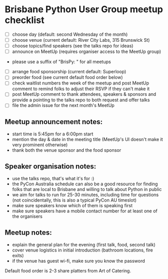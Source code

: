 # Brisbane Python User Group meetup checklist

- [ ] choose day (default: second Wednesday of the month)
- [ ] choose venue (current default: River City Labs, 315 Brunswick St)
- [ ] choose topics/find speakers (see the talks repo for ideas)
- [ ] announce on MeetUp (requires organiser access to the MeetUp group)
 - please use a suffix of "BrisPy: " for all meetups
- [ ] arrange food sponsorship (current default: Superloop)
- [ ] preorder food (see current default food order below)
- [ ] check waitlist numbers the week of the meetup and post MeetUp comment to remind folks to adjust their RSVP if they can't make it
- [ ] post MeetUp comment to thank attendees, speakers & sponsors and provide a pointing to the talks repo to both request and offer talks
- [ ] file the admin issue for the next month's MeetUp

## Meetup announcement notes:

- start time is 5:45pm for a 6:00pm start
- mention the day & date in the meeting title (MeetUp's UI doesn't make it very prominent otherwise)
- thank both the venue sponsor and the food sponsor

## Speaker organisation notes:

- use the talks repo, that's what it's for :)
- the PyCon Australia schedule can also be a good resource for finding folks that are local to Brisbane and willing to talk about Python in public
- we aim for talks to run for 25-30 minutes, including time for questions (not coincidentally, this is also a typical PyCon AU timeslot)
- make sure speakers know which of them is speaking first
- make sure speakers have a mobile contact number for at least one of the organisers

## Meetup notes:

- explain the general plan for the evening (first talk, food, second talk)
- cover venue logistics in initial introduction (bathroom locations, fire exits)
- if the venue has guest wi-fi, make sure you know the password

Default food order is 2-3 share platters from Art of Catering.
